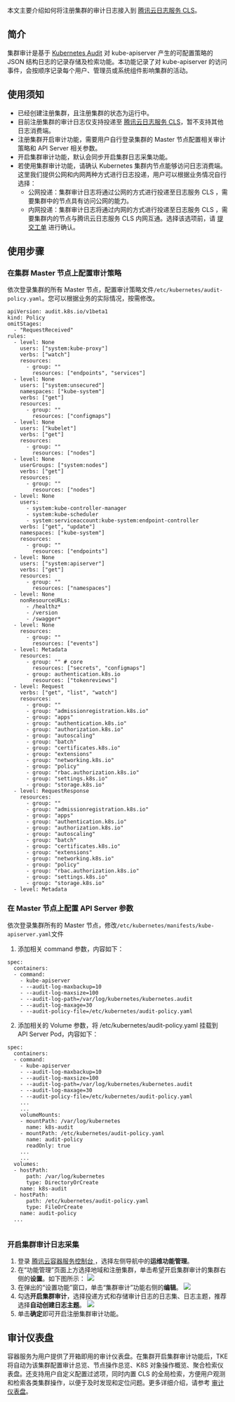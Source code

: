 本文主要介绍如何将注册集群的审计日志接入到 [腾讯云日志服务 CLS](https://www.tencentcloud.com/products/cls)。

## 简介 
集群审计是基于 [Kubernetes Audit](https://kubernetes.io/docs/tasks/debug-application-cluster/audit) 对 kube-apiserver 产生的可配置策略的 JSON 结构日志的记录存储及检索功能。本功能记录了对 kube-apiserver 的访问事件，会按顺序记录每个用户、管理员或系统组件影响集群的活动。

## 使用须知
- 已经创建注册集群，且注册集群的状态为运行中。
- 目前注册集群的审计日志仅支持投递至 [腾讯云日志服务 CLS](https://www.tencentcloud.com/products/cls)，暂不支持其他日志消费端。
- 注册集群开启审计功能，需要用户自行登录集群的 Master 节点配置相关审计策略和 API Server 相关参数。
- 开启集群审计功能，默认会同步开启集群日志采集功能。
- 若使用集群审计功能，请确认 Kubernetes 集群内节点能够访问日志消费端。这里我们提供公网和内网两种方式进行日志投递，用户可以根据业务情况自行选择：
  - 公网投递：集群审计日志将通过公网的方式进行投递至日志服务 CLS ，需要集群中的节点具有访问公网的能力。
  - 内网投递：集群审计日志将通过内网的方式进行投递至日志服务 CLS ，需要集群内的节点与腾讯云日志服务 CLS 内网互通。选择该选项前，请 [提交工单](https://console.intl.cloud.tencent.com/workorder/category) 进行确认。

## 使用步骤

### 在集群 Master 节点上配置审计策略
依次登录集群的所有 Master 节点，配置审计策略文件`/etc/kubernetes/audit-policy.yaml`。您可以根据业务的实际情况，按需修改。
```
apiVersion: audit.k8s.io/v1beta1
kind: Policy
omitStages:
  - "RequestReceived"
rules:
  - level: None
    users: ["system:kube-proxy"]
    verbs: ["watch"]
    resources:
      - group: ""
        resources: ["endpoints", "services"]
  - level: None
    users: ["system:unsecured"]
    namespaces: ["kube-system"]
    verbs: ["get"]
    resources:
      - group: ""
        resources: ["configmaps"]
  - level: None
    users: ["kubelet"]
    verbs: ["get"]
    resources:
      - group: ""
        resources: ["nodes"]
  - level: None
    userGroups: ["system:nodes"]
    verbs: ["get"]
    resources:
      - group: ""
        resources: ["nodes"]
  - level: None
    users:
      - system:kube-controller-manager
      - system:kube-scheduler
      - system:serviceaccount:kube-system:endpoint-controller
    verbs: ["get", "update"]
    namespaces: ["kube-system"]
    resources:
      - group: ""
        resources: ["endpoints"]
  - level: None
    users: ["system:apiserver"]
    verbs: ["get"]
    resources:
      - group: ""
        resources: ["namespaces"]
  - level: None
    nonResourceURLs:
      - /healthz*
      - /version
      - /swagger*
  - level: None
    resources:
      - group: ""
        resources: ["events"]
  - level: Metadata
    resources:
      - group: "" # core
        resources: ["secrets", "configmaps"]
      - group: authentication.k8s.io
        resources: ["tokenreviews"]
  - level: Request
    verbs: ["get", "list", "watch"]
    resources:
      - group: ""
      - group: "admissionregistration.k8s.io"
      - group: "apps"
      - group: "authentication.k8s.io"
      - group: "authorization.k8s.io"
      - group: "autoscaling"
      - group: "batch"
      - group: "certificates.k8s.io"
      - group: "extensions"
      - group: "networking.k8s.io"
      - group: "policy"
      - group: "rbac.authorization.k8s.io"
      - group: "settings.k8s.io"
      - group: "storage.k8s.io"
  - level: RequestResponse
    resources:
      - group: ""
      - group: "admissionregistration.k8s.io"
      - group: "apps"
      - group: "authentication.k8s.io"
      - group: "authorization.k8s.io"
      - group: "autoscaling"
      - group: "batch"
      - group: "certificates.k8s.io"
      - group: "extensions"
      - group: "networking.k8s.io"
      - group: "policy"
      - group: "rbac.authorization.k8s.io"
      - group: "settings.k8s.io"
      - group: "storage.k8s.io"
  - level: Metadata
```

### 在 Master 节点上配置 API Server 参数
依次登录集群所有的 Master 节点，修改`/etc/kubernetes/manifests/kube-apiserver.yaml`文件
1. 添加相关 command 参数，内容如下：

```
spec:
  containers:
  - command:
    - kube-apiserver
    - --audit-log-maxbackup=10
    - --audit-log-maxsize=100
    - --audit-log-path=/var/log/kubernetes/kubernetes.audit
    - --audit-log-maxage=30
    - --audit-policy-file=/etc/kubernetes/audit-policy.yaml
```
2. 添加相关的 Volume 参数，将 /etc/kubernetes/audit-policy.yaml 挂载到 API Server Pod，内容如下：

```
spec:
  containers:
  - command:
    - kube-apiserver
    - --audit-log-maxbackup=10
    - --audit-log-maxsize=100
    - --audit-log-path=/var/log/kubernetes/kubernetes.audit
    - --audit-log-maxage=30
    - --audit-policy-file=/etc/kubernetes/audit-policy.yaml
    ...
    ...    
    volumeMounts:
    - mountPath: /var/log/kubernetes
      name: k8s-audit
    - mountPath: /etc/kubernetes/audit-policy.yaml
      name: audit-policy
      readOnly: true
    ...
    ...
  volumes:
  - hostPath:
      path: /var/log/kubernetes
      type: DirectoryOrCreate
    name: k8s-audit
  - hostPath:
      path: /etc/kubernetes/audit-policy.yaml
      type: FileOrCreate
    name: audit-policy
  ...
	  
```

### 开启集群审计日志采集
1. 登录 [腾讯云容器服务控制台 ](https://console.cloud.tencent.com/tke2)，选择左侧导航中的**运维功能管理**。
2. 在“功能管理”页面上方选择地域和注册集群，单击希望开启集群审计的集群右侧的**设置**。如下图所示：
   ![](https://qcloudimg.tencent-cloud.cn/raw/41148c2ef44570aeb1e9ad1c3fc42ab8.png)
3. 在弹出的“设置功能”窗口，单击“集群审计”功能右侧的**编辑**。
   ![](https://qcloudimg.tencent-cloud.cn/raw/78301ad0d6b4ae464dd07b803688b7c7.png)
5. 勾选**开启集群审计**，选择投递方式和存储审计日志的日志集、日志主题，推荐选择**自动创建日志主题**。
   ![](https://qcloudimg.tencent-cloud.cn/raw/3f357c25cdea67237d7664770b7a0b6e.png)
6. 单击**确定**即可开启注册集群审计功能。

## 审计仪表盘
容器服务为用户提供了开箱即用的审计仪表盘。在集群开启集群审计功能后，TKE 将自动为该集群配置审计总览、节点操作总览、K8S 对象操作概览、聚合检索仪表盘。还支持用户自定义配置过滤项，同时内置 CLS 的全局检索，方便用户观测和检索各类集群操作，以便于及时发现和定位问题。更多详细介绍，请参考 [审计仪表盘](https://intl.cloud.tencent.com/document/product/457/38890)。

